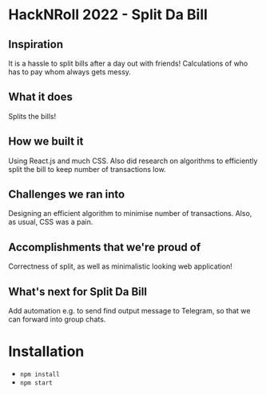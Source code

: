 # HackNRoll 2022 - Split Da Bill

## Inspiration
It is a hassle to split bills after a day out with friends! Calculations of who has to pay whom always gets messy.

## What it does
Splits the bills!

## How we built it
Using React.js and much CSS. Also did research on algorithms to efficiently split the bill to keep number of transactions low.

## Challenges we ran into
Designing an efficient algorithm to minimise number of transactions. Also, as usual, CSS was a pain.

## Accomplishments that we're proud of
Correctness of split, as well as minimalistic looking web application!

## What's next for Split Da Bill
Add automation e.g. to send find output message to Telegram, so that we can forward into group chats.

# Installation
- `npm install`
- `npm start`